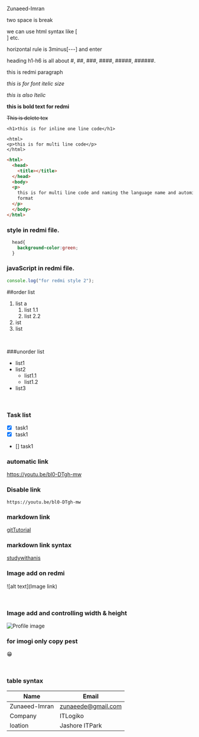 <!-- this is redmi rule -->

Zunaeed-Imran  

two space is break  

we can use html syntax like [<br/>] etc.  

horizontal rule is 3minus[---] and enter  

heading h1-h6 is all about #, ##, ###, ####, #####, ######.

<p>this is redmi paragraph</p>  

<i>this is for font itelic size</i>

_this is also Itelic_  

**this is bold text for redmi**  

~~This is delete tex~~  

`<h1>this is for inline one line code</h1>`

```
<html>
<p>this is for multi line code</p>
</html>
```

```html
<html>
  <head>
    <title></title>
  </head>
  <body>
  <p>
    this is for multi line code and naming the language name and automitacally
    format
  </p>
  </body>
</html>
```

### style in redmi file.

```CSS
  head{
    background-color:green;
  }
```

### javaScript in redmi file.

```javascript
console.log("for redmi style 2");
```

##order list

1. list a
   1. list 1.1
   2. list 2.2
2. ist
3. list

</br>

###unorder list

- list1
- list2
  - list1.1
  - list1.2
- list3

</br>

### Task list

- [x] task1
- [x] task1
- [] task1

### automatic link

https://youtu.be/bl0-DTgh-mw

### Disable link

`https://youtu.be/bl0-DTgh-mw`

### markdown link

[gitTutorial](https://youtu.be/bl0-DTgh-mw)

### markdown link syntax

[studywithanis][websitelink]

<!-- all link is here -->

[websitelink]: https://youtu.be/bl0-DTgh-mw

### Image add on redmi

![alt text](Image link)

</br>

### Image add and controlling width & height

<img src="" width="" height="" title="Profile image">

</br>

### for imogi only copy pest

😁

 </br>

### table syntax

| Name          | Email              |
| ------------- | ------------------ |
| Zunaeed-Imran | zunaeede@gmail.com |
| Company       | ITLogiko           |
| loation       | Jashore ITPark     |
